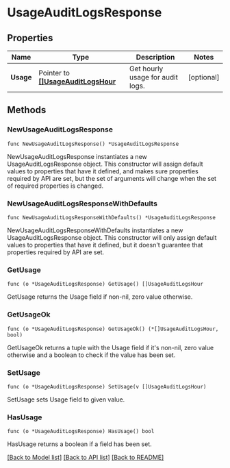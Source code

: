 # UsageAuditLogsResponse

## Properties

| Name      | Type                                                         | Description                      | Notes      |
| --------- | ------------------------------------------------------------ | -------------------------------- | ---------- |
| **Usage** | Pointer to [**[]UsageAuditLogsHour**](UsageAuditLogsHour.md) | Get hourly usage for audit logs. | [optional] |

## Methods

### NewUsageAuditLogsResponse

`func NewUsageAuditLogsResponse() *UsageAuditLogsResponse`

NewUsageAuditLogsResponse instantiates a new UsageAuditLogsResponse object.
This constructor will assign default values to properties that have it defined,
and makes sure properties required by API are set, but the set of arguments
will change when the set of required properties is changed.

### NewUsageAuditLogsResponseWithDefaults

`func NewUsageAuditLogsResponseWithDefaults() *UsageAuditLogsResponse`

NewUsageAuditLogsResponseWithDefaults instantiates a new UsageAuditLogsResponse object.
This constructor will only assign default values to properties that have it defined,
but it doesn't guarantee that properties required by API are set.

### GetUsage

`func (o *UsageAuditLogsResponse) GetUsage() []UsageAuditLogsHour`

GetUsage returns the Usage field if non-nil, zero value otherwise.

### GetUsageOk

`func (o *UsageAuditLogsResponse) GetUsageOk() (*[]UsageAuditLogsHour, bool)`

GetUsageOk returns a tuple with the Usage field if it's non-nil, zero value otherwise
and a boolean to check if the value has been set.

### SetUsage

`func (o *UsageAuditLogsResponse) SetUsage(v []UsageAuditLogsHour)`

SetUsage sets Usage field to given value.

### HasUsage

`func (o *UsageAuditLogsResponse) HasUsage() bool`

HasUsage returns a boolean if a field has been set.

[[Back to Model list]](../README.md#documentation-for-models) [[Back to API list]](../README.md#documentation-for-api-endpoints) [[Back to README]](../README.md)
